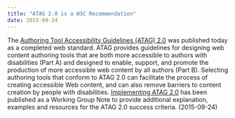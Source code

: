 ```yaml
---
title: "ATAG 2.0 is a W3C Recommendation"
date: 2015-09-24
---
```

<p>The <a href="http://www.w3.org/TR/ATAG20/">Authoring Tool Accessibility Guidelines (ATAG) 2.0</a> was published today as a completed web standard. ATAG  provides guidelines for designing web content authoring      tools that are both more accessible to authors with disabilities (Part A) and  designed to enable,      support, and promote the production of more accessible web content by all authors (Part B).  Selecting authoring tools that conform to ATAG 2.0 can facilitate   the process of creating accessible Web content, and can also remove   barriers to content creation by people with disabilities. <a href="http://www.w3.org/TR/IMPLEMENTING-ATAG20/">Implementing ATAG 2.0</a> has been published as a Working Group Note to provide additional explanation, examples and resources for the ATAG 2.0 success criteria. (<span class="date">2015-09-24</span>)</p>